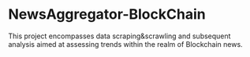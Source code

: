 # NewsAggregator-BlockChain
This project encompasses data scraping&amp;scrawling and subsequent analysis aimed at assessing trends within the realm of Blockchain news.
